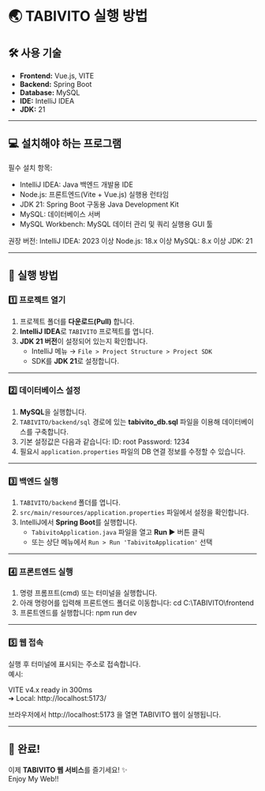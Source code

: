 # 🌏 TABIVITO 실행 방법


## 🛠 사용 기술
- **Frontend:** Vue.js, VITE  
- **Backend:** Spring Boot  
- **Database:** MySQL  
- **IDE:** IntelliJ IDEA  
- **JDK:** 21  

---

## 💻 설치해야 하는 프로그램

필수 설치 항목:
  - IntelliJ IDEA: Java 백엔드 개발용 IDE
  - Node.js: 프론트엔드(Vite + Vue.js) 실행용 런타임
  - JDK 21: Spring Boot 구동용 Java Development Kit
  - MySQL: 데이터베이스 서버
  - MySQL Workbench: MySQL 데이터 관리 및 쿼리 실행용 GUI 툴

권장 버전:
  IntelliJ IDEA: 2023 이상
  Node.js: 18.x 이상
  MySQL: 8.x 이상
  JDK: 21

---

## 🚀 실행 방법

### 1️⃣ 프로젝트 열기
1. 프로젝트 폴더를 **다운로드(Pull)** 합니다.  
2. **IntelliJ IDEA**로 `TABIVITO` 프로젝트를 엽니다.  
3. **JDK 21 버전**이 설정되어 있는지 확인합니다.  
   - IntelliJ 메뉴 → `File > Project Structure > Project SDK`  
   - SDK를 **JDK 21**로 설정합니다.

---

### 2️⃣ 데이터베이스 설정
1. **MySQL**을 실행합니다.  
2. `TABIVITO/backend/sql` 경로에 있는 **tabivito_db.sql** 파일을 이용해 데이터베이스를 구축합니다.  
3. 기본 설정값은 다음과 같습니다:
   ID: root
   Password: 1234
4. 필요시 `application.properties` 파일의 DB 연결 정보를 수정할 수 있습니다.

---

### 3️⃣ 백엔드 실행
1. `TABIVITO/backend` 폴더를 엽니다.  
2. `src/main/resources/application.properties` 파일에서 설정을 확인합니다.  
3. IntelliJ에서 **Spring Boot**를 실행합니다.  
   - `TabivitoApplication.java` 파일을 열고 **Run ▶** 버튼 클릭  
   - 또는 상단 메뉴에서 `Run > Run 'TabivitoApplication'` 선택  

---

### 4️⃣ 프론트엔드 실행
1. 명령 프롬프트(cmd) 또는 터미널을 실행합니다.  
2. 아래 명령어를 입력해 프론트엔드 폴더로 이동합니다:
   cd C:\TABIVITO\frontend
3. 프론트엔드를 실행합니다:
   npm run dev

---

### 5️⃣ 웹 접속
실행 후 터미널에 표시되는 주소로 접속합니다.  
예시:

VITE v4.x  ready in 300ms  
➜  Local: http://localhost:5173/

브라우저에서 http://localhost:5173 을 열면 TABIVITO 웹이 실행됩니다.

---

## 🎉 완료!
이제 **TABIVITO 웹 서비스**를 즐기세요! ✨  
Enjoy My Web!!
